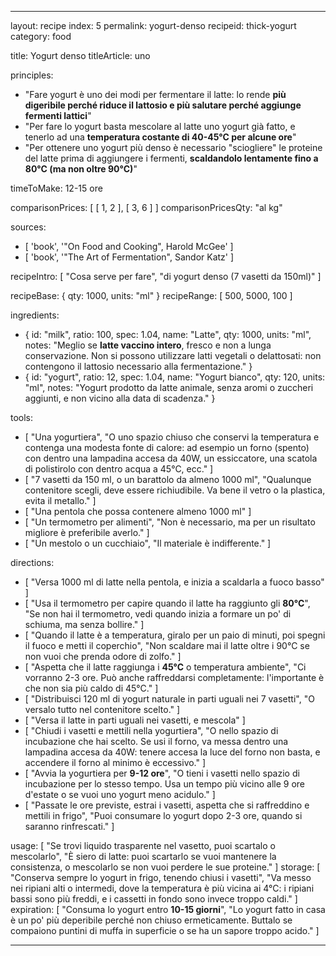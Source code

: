 ---

layout: recipe
index: 5
permalink: yogurt-denso
recipeid: thick-yogurt
category: food

title: Yogurt denso
titleArticle: uno

principles:
  - "Fare yogurt è uno dei modi per fermentare il latte: lo rende <strong>più digeribile perché riduce il lattosio e più salutare perché aggiunge fermenti lattici</strong>"
  - "Per fare lo yogurt basta mescolare al latte uno yogurt già fatto, e tenerlo ad una <strong>temperatura costante di 40-45°C per alcune ore</strong>"
  - "Per ottenere uno yogurt più denso è necessario &quot;sciogliere&quot; le proteine del latte prima di aggiungere i fermenti, <strong>scaldandolo lentamente fino a 80°C (ma non oltre 90°C)</strong>"

timeToMake: 12-15 ore

comparisonPrices: [ [ 1, 2 ], [ 3, 6 ] ]
comparisonPricesQty: "al kg"

sources:
  - [ 'book', '"On Food and Cooking", Harold McGee' ]
  - [ 'book', '"The Art of Fermentation", Sandor Katz' ]

recipeIntro: [ "Cosa serve per fare", "di yogurt denso (<span data-qty='containers.150'>7</span> vasetti da 150ml)" ]

recipeBase: { qty: 1000, units: "ml" }
recipeRange: [ 500, 5000, 100 ]

ingredients:
  - { id: "milk",
      ratio: 100,
      spec: 1.04,
      name: "Latte",
      qty: 1000,
      units: "ml",
      notes: "Meglio se <strong>latte vaccino intero</strong>, fresco e non a lunga conservazione. Non si possono utilizzare latti vegetali o delattosati: non contengono il lattosio necessario alla fermentazione." }
  - { id: "yogurt",
      ratio: 12,
      spec: 1.04,
      name: "Yogurt bianco",
      qty: 120,
      units: "ml",
      notes: "Yogurt prodotto da latte animale, senza aromi o zuccheri aggiunti, e non vicino alla data di scadenza." }

tools:
  - [ "Una yogurtiera", "O uno spazio chiuso che conservi la temperatura e contenga una modesta fonte di calore: ad esempio un forno (spento) con dentro una lampadina accesa da 40W, un essiccatore, una scatola di polistirolo con dentro acqua a 45°C, ecc." ]
  - [ "<span data-qty='containers.150'>7</span> vasetti da <span class='qtyspan'>150 ml</span>, o un barattolo da almeno <span class='qtyspan'><span data-qty='volume.base' data-prec='1'>1000</span> ml</span>", "Qualunque contenitore scegli, deve essere richiudibile. Va bene il vetro o la plastica, evita il metallo." ]
  - [ "Una pentola che possa contenere almeno <span class='qtyspan'><span data-qty='volume.milk' data-prec='1'>1000</span> ml</span>" ]
  - [ "Un termometro per alimenti", "Non è necessario, ma per un risultato migliore è preferibile averlo." ]
  - [ "Un mestolo o un cucchiaio", "Il materiale è indifferente." ]

directions:
  - [ "Versa <span class='qtyspan'><span data-qty='milk'>1000</span> ml</span> di latte nella pentola, e inizia a scaldarla a fuoco basso" ]
  - [ "Usa il termometro per capire quando il latte ha raggiunto gli <strong>80°C</strong>", "Se non hai il termometro, vedi quando inizia a formare un po' di schiuma, ma senza bollire." ]
  - [ "Quando il latte è a temperatura, giralo per un paio di minuti, poi spegni il fuoco e metti il coperchio", "Non scaldare mai il latte oltre i 90°C se non vuoi che prenda odore di zolfo." ]
  - [ "Aspetta che il latte raggiunga i <strong>45°C</strong> o temperatura ambiente", "Ci vorranno 2-3 ore. Può anche raffreddarsi completamente: l'importante è che non sia più caldo di 45°C." ]
  - [ "Distribuisci <span class='qtyspan'><span data-qty='yogurt'>120</span> ml</span> di yogurt naturale in parti uguali nei <span class='qtyspan'><span data-qty='containers.150'>7</span> vasetti</span>", "O versalo tutto nel contenitore scelto." ]
  - [ "Versa il latte in parti uguali nei vasetti, e mescola" ]
  - [ "Chiudi i vasetti e mettili nella yogurtiera", "O nello spazio di incubazione che hai scelto. Se usi il forno, va messa dentro una lampadina accesa da 40W: tenere accesa la luce del forno non basta, e accendere il forno al minimo è eccessivo." ]
  - [ "Avvia la yogurtiera per <strong>9-12 ore</strong>", "O tieni i vasetti nello spazio di incubazione per lo stesso tempo. Usa un tempo più vicino alle 9 ore d'estate o se vuoi uno yogurt meno acidulo." ]
  - [ "Passate le ore previste, estrai i vasetti, aspetta che si raffreddino e mettili in frigo", "Puoi consumare lo yogurt dopo 2-3 ore, quando si saranno rinfrescati." ]

usage: [ "Se trovi liquido trasparente nel vasetto, puoi scartalo o mescolarlo", "È siero di latte: puoi scartarlo se vuoi mantenere la consistenza, o mescolarlo se non vuoi perdere le sue proteine." ]
storage: [ "Conserva sempre lo yogurt in frigo, tenendo chiusi i vasetti", "Va messo nei ripiani alti o intermedi, dove la temperatura è più vicina ai 4°C: i ripiani bassi sono più freddi, e i cassetti in fondo sono invece troppo caldi." ]
expiration: [ "Consuma lo yogurt entro <strong>10-15 giorni</strong>", "Lo yogurt fatto in casa è un po' più deperibile perché non chiuso ermeticamente. Buttalo se compaiono puntini di muffa in superficie o se ha un sapore troppo acido." ]

---